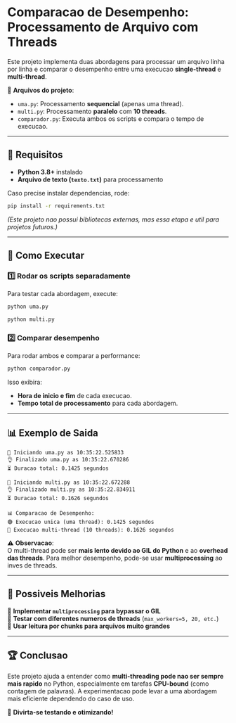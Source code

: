# Comparacao de Desempenho: Processamento de Arquivo com Threads

Este projeto implementa duas abordagens para processar um arquivo linha por linha e comparar o desempenho entre uma execucao **single-thread** e **multi-thread**.

📌 **Arquivos do projeto**:

- `uma.py`: Processamento **sequencial** (apenas uma thread).
- `multi.py`: Processamento **paralelo** com **10 threads**.
- `comparador.py`: Executa ambos os scripts e compara o tempo de execucao.

---

## 👥 Requisitos

- **Python 3.8+** instalado
- **Arquivo de texto (`texto.txt`)** para processamento

Caso precise instalar dependencias, rode:

```sh
pip install -r requirements.txt
```

_(Este projeto nao possui bibliotecas externas, mas essa etapa e util para projetos futuros.)_

---

## 🚀 Como Executar

### 1️⃣ **Rodar os scripts separadamente**

Para testar cada abordagem, execute:

```sh
python uma.py
```

```sh
python multi.py
```

### 2️⃣ **Comparar desempenho**

Para rodar ambos e comparar a performance:

```sh
python comparador.py
```

Isso exibira:

- **Hora de inicio e fim** de cada execucao.
- **Tempo total de processamento** para cada abordagem.

---

## 📊 Exemplo de Saida

```
📌 Iniciando uma.py as 10:35:22.525833
👌 Finalizado uma.py as 10:35:22.670286
⏳ Duracao total: 0.1425 segundos

📌 Iniciando multi.py as 10:35:22.672288
👌 Finalizado multi.py as 10:35:22.834911
⏳ Duracao total: 0.1626 segundos

📊 Comparacao de Desempenho:
🟢 Execucao unica (uma thread): 0.1425 segundos
🔴 Execucao multi-thread (10 threads): 0.1626 segundos
```

⚠️ **Observacao**:  
O multi-thread pode ser **mais lento devido ao GIL do Python** e ao **overhead das threads**. Para melhor desempenho, pode-se usar **multiprocessing** ao inves de threads.

---

## 🔧 Possiveis Melhorias

💪 **Implementar `multiprocessing` para bypassar o GIL**  
💪 **Testar com diferentes numeros de threads** (`max_workers=5, 20, etc.`)  
💪 **Usar leitura por chunks para arquivos muito grandes**

---

## 🏆 Conclusao

Este projeto ajuda a entender como **multi-threading pode nao ser sempre mais rapido** no Python, especialmente em tarefas **CPU-bound** (como contagem de palavras). A experimentacao pode levar a uma abordagem mais eficiente dependendo do caso de uso.

🚀 **Divirta-se testando e otimizando!**
